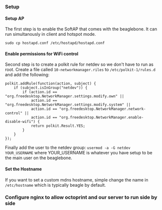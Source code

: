 ### Setup

#### Setup AP

The first step is to enable the SoftAP that comes with the beaglebone. It can run simultanously in client and hotspot mode.

`sudo cp hostapd.conf /etc/hostapd/hostapd.conf`

#### Enable permissions for WiFi control

Second step is to create a polkit rule for netdev so we don't have to run as root.  Create a file called `10-networkmanager.riles` to `/etc/polkit-1/rules.d` and add the following:

```
polkit.addRule(function(action, subject) {
	if (subject.isInGroup("netdev")) {
    	if (action.id == "org.freedesktop.NetworkManager.settings.modify.own" ||
        	action.id == "org.freedesktop.NetworkManager.settings.modify.system" ||
        	action.id == "org.freedesktop.NetworkManager.network-control" ||
        	action.id == "org.freedesktop.NetworkManager.enable-disable-wifi") {
        	return polkit.Result.YES;
    	}
	}
});
```

Finally add the user to the netdev group: `usermod -a -G netdev YOUR_USERNAME` where YOUR_USERNAME is whatever you have setup to be the main user on the beaglebone.

#### Set the Hostname

If you want to set a custom mdns hostname, simple change the name in `/etc/hostname` which is typically beagle by default.

### Configure nginx to allow octoprint and our server to run side by side
